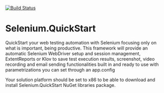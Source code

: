 [![Build Status](https://dev.azure.com/warleyflopes/Selenium.QuickStart/_apis/build/status/Selenium.QuickStart-CI)](https://dev.azure.com/warleyflopes/Selenium.QuickStart/_build/latest?definitionId=2)

# Selenium.QuickStart
QuickStart your web testing automation with Selenium focusing only on what is important, being productive. This framework will provide an automatic Selenium WebDriver setup and session management, ExtentReports or Klov to save test execution results, screenshot, video recording and email sending functionalities built in and ready to use with parametrizations you can set through an app.config

Your solution platform should be set to x86 to be able to download and install Selenium.QuickStart NuGet libraries package.